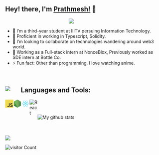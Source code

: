 ## Hey! there, I'm [Prathmesh!](https://prathmesh.me/) 👋

<img src="https://media1.tenor.com/images/9d0cb0eda3bece076b73f488a52238f5/tenor.gif" width="300" align='right'>
<br/>

- 🔭 I’m a third-year student at IIITV persuing Information Technology.
- 🌱 Proficient in working in Typescript, Solidity.  
- 👯 I’m looking to collaborate on technologies wandering around web3 world.
- 💬 Working as a Full-stack intern at NonceBlox, Previously worked as SDE intern at Bottle Co.
- ⚡ Fun fact: Other than programming, I love watching anime.


<br/>


## <img align='left' src="https://media.giphy.com/media/mTs11L9uuyGiI/giphy.gif" width="50"> Languages and Tools:

<img align="left" alt="JavaScript" width="26px" src="https://raw.githubusercontent.com/github/explore/80688e429a7d4ef2fca1e82350fe8e3517d3494d/topics/javascript/javascript.png" />
<img align="left" alt="Node.js" width="26px" src="https://raw.githubusercontent.com/github/explore/80688e429a7d4ef2fca1e82350fe8e3517d3494d/topics/nodejs/nodejs.png" />
<img align="left" alt="React" width="26px" src="https://raw.githubusercontent.com/github/explore/80688e429a7d4ef2fca1e82350fe8e3517d3494d/topics/react/react.png" />
<img align="left" alt="React" width="26px" src="https://upload.wikimedia.org/wikipedia/commons/thumb/1/18/ISO_C%2B%2B_Logo.svg/1200px-ISO_C%2B%2B_Logo.svg.png" />

<br/>
<br/>

![My github stats](https://github-readme-stats.vercel.app/api?username=prathmeshkhandelwal1&show_icons=true&theme=synthwave)

<br/>
<br/>

<a href="https://twitter.com/PrathmeshKhand7">
  <img align="center" src="https://github-readme-stats.vercel.app/api/top-langs/?username=prathmeshkhandelwal1&hide=html,css&layout=compact" />
</a>

![visitor Count](https://visitor-badge.laobi.icu/badge?page_id=prathmeshkhandelwal1.prathmeshkhandelwal1)

